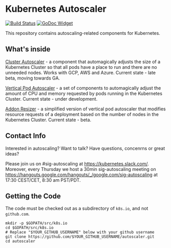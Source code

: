 # Kubernetes Autoscaler

[![Build Status](https://travis-ci.org/kubernetes/autoscaler.svg?branch=master)](https://travis-ci.org/kubernetes/autoscaler) [![GoDoc Widget]][GoDoc]

This repository contains autoscaling-related components for Kubernetes.

## What's inside

[Cluster Autoscaler](https://github.com/kubernetes/autoscaler/tree/master/cluster-autoscaler) - a component that automagically adjusts the size of a Kubernetes
Cluster so that all pods have a place to run and there are no unneeded nodes. Works with GCP, AWS and Azure. Current state - late beta, moving towards GA.

[Vertical Pod Autoscaler](https://github.com/kubernetes/autoscaler/tree/master/vertical-pod-autoscaler) - a set of components to automagically adjust the
amount of CPU and memory requested by pods running in the Kubernetes Cluster. Current state - under development.

[Addon Resizer](https://github.com/kubernetes/autoscaler/tree/master/addon-resizer) - a simplified version of vertical pod autoscaler that modifies
resource requests of a deployment based on the number of nodes in the Kubernetes Cluster. Current state - beta.

## Contact Info

Interested in autoscaling? Want to talk? Have questions, concenrns or great ideas?

Please join us on #sig-autoscaling at https://kubernetes.slack.com/.
Moreover, every Thursday we host a 30min sig-autoscaling meeting on
https://hangouts.google.com/hangouts/_/google.com/sig-autoscaling at
17:30 CEST/CET,  8:30 am PST/PDT.

## Getting the Code

The code must be checked out as a subdirectory of `k8s.io`, and not `github.com`.

```shell
mkdir -p $GOPATH/src/k8s.io
cd $GOPATH/src/k8s.io
# Replace "$YOUR_GITHUB_USERNAME" below with your github username
git clone https://github.com/$YOUR_GITHUB_USERNAME/autoscaler.git
cd autoscaler
```

[GoDoc]: https://godoc.org/k8s.io/autoscaler
[GoDoc Widget]: https://godoc.org/k8s.io/autoscaler?status.svg
